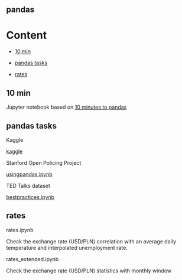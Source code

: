 ## pandas

# Content

- [10 min](#10-min)

- [pandas tasks](#pandas-tasks)

- [rates](#rates)

## 10 min

Jupyter notebook based on [10 minutes to pandas](https://pandas.pydata.org/docs/user_guide/10min.html)

## pandas tasks

Kaggle

[kaggle](https://www.kaggle.com/learn/pandas)

Stanford Open Policing Project

[usingpandas.ipynb](https://github.com/justmarkham/pycon-2018-tutorial)

TED Talks dataset

[bestpractices.ipynb](https://github.com/justmarkham/pycon-2019-tutorial)

## rates

rates.ipynb

Check the exchange rate (USD/PLN) correlation with an average daily temperature and interpolated unemployment rate.

rates_extended.ipynb

Check the exchange rate (USD/PLN) statistics with monthly window
